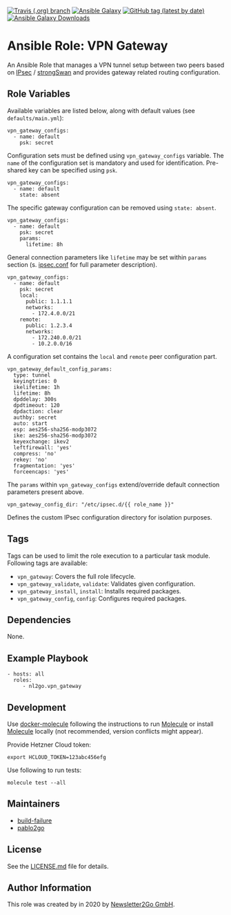 [![Travis (.org) branch](https://img.shields.io/travis/nl2go/ansible-role-vpn-gateway/master)](https://travis-ci.org/nl2go/ansible-role-vpn-gateway)
[![Ansible Galaxy](https://img.shields.io/badge/role-nl2go.vpn_gateway-blue.svg)](https://galaxy.ansible.com/nl2go/vpn_gateway/)
[![GitHub tag (latest by date)](https://img.shields.io/github/v/tag/nl2go/ansible-role-vpn-gateway)](https://galaxy.ansible.com/nl2go/vpn_gateway)
[![Ansible Galaxy Downloads](https://img.shields.io/ansible/role/d/47292.svg?color=blue)](https://galaxy.ansible.com/nl2go/vpn_gateway/)

# Ansible Role: VPN Gateway

An Ansible Role that manages a VPN tunnel setup between two peers based on [IPsec](https://de.wikipedia.org/wiki/IPsec) / [strongSwan](https://www.strongswan.org/) 
and provides gateway related routing configuration.

## Role Variables

Available variables are listed below, along with default values (see `defaults/main.yml`):

    vpn_gateway_configs:
      - name: default
        psk: secret
        
Configuration sets must be defined using `vpn_gateway_configs` variable. The `name` of the configuration set is mandatory and
used for identification. Pre-shared key can be specified using `psk`.
    
    vpn_gateway_configs:
      - name: default
        state: absent

The specific gateway configuration can be removed using `state: absent`.        
    
    vpn_gateway_configs:
      - name: default
        psk: secret
        params:
          lifetime: 8h

General connection parameters like `lifetime` may be set within `params` section (s. [ipsec.conf](https://wiki.strongswan.org/projects/strongswan/wiki/ConnSection) for full parameter description).
    
    vpn_gateway_configs:
      - name: default
        psk: secret
        local:
          public: 1.1.1.1
          networks:
            - 172.4.0.0/21
        remote:
          public: 1.2.3.4
          networks:
            - 172.240.0.0/21
            - 10.2.0.0/16

A configuration set contains the `local` and `remote` peer configuration part.

    vpn_gateway_default_config_params:
      type: tunnel
      keyingtries: 0
      ikelifetime: 1h
      lifetime: 8h
      dpddelay: 300s
      dpdtimeout: 120
      dpdaction: clear
      authby: secret
      auto: start
      esp: aes256-sha256-modp3072
      ike: aes256-sha256-modp3072
      keyexchange: ikev2
      leftfirewall: 'yes'
      compress: 'no'
      rekey: 'no'
      fragmentation: 'yes'
      forceencaps: 'yes'

The `params` within `vpn_gateway_configs` extend/override default connection parameters present above. 

    vpn_gateway_config_dir: "/etc/ipsec.d/{{ role_name }}"
    
Defines the custom IPsec configuration directory for isolation purposes.

## Tags

Tags can be used to limit the role execution to a particular task module. Following tags are available:

- `vpn_gateway`: Covers the full role lifecycle.
- `vpn_gateway_validate`, `validate`: Validates given configuration.
- `vpn_gateway_install`, `install`: Installs required packages.
- `vpn_gateway_config`, `config`: Configures required packages.

## Dependencies

None.

## Example Playbook

    - hosts: all
      roles:
         - nl2go.vpn_gateway
              
## Development
Use [docker-molecule](https://github.com/nl2go/docker-molecule) following the instructions to run [Molecule](https://molecule.readthedocs.io/en/stable/)
or install [Molecule](https://molecule.readthedocs.io/en/stable/) locally (not recommended, version conflicts might appear).

Provide Hetzner Cloud token:

    export HCLOUD_TOKEN=123abc456efg

Use following to run tests:

    molecule test --all

## Maintainers

- [build-failure](https://github.com/build-failure)
- [pablo2go](https://github.com/pablo2go)

## License

See the [LICENSE.md](LICENSE.md) file for details.

## Author Information

This role was created by in 2020 by [Newsletter2Go GmbH](https://www.newsletter2go.com/).
